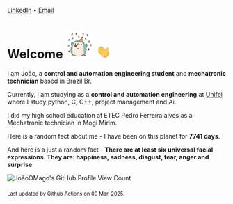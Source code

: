 [LinkedIn](https://www.linkedin.com/in/joão-pedro-gozzoli-b95641301/) &bull;
[Email](joaopedrogozzoli@gmail.com)

# Welcome <img src="happy.gif" height="64px" /> <img src="wave.gif" height="32px" />

I am João, a  **control and automation engineering student** and **mechatronic technician** based in Brazil Br.

Currently, I am studying as a **control and automation engineering** at [Unifei](https://unifei.edu.br) where I study python, C, C++, project management and Ai.

I did my high school education at ETEC Pedro Ferreira alves as a Mechatronic technician in Mogi Mirim.

Here is a random fact about me - I have been on this planet for **7741 days**.

And here is a just a random fact -  **There are at least six universal facial expressions. They are: happiness, sadness, disgust, fear, anger and surprise**.

![JoãoOMago's GitHub Profile View Count](https://komarev.com/ghpvc/?username=JoaoOMago)

<sub>Last updated by Github Actions on 09 Mar, 2025.</sub>
